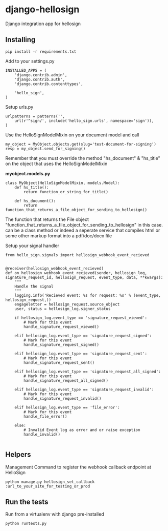 django-hellosign
================

Django integration app for hellosign


Installing
----------

```
pip install -r requirements.txt
```

Add to your settings.py

```
INSTALLED_APPS = (
    'django.contrib.admin',
    'django.contrib.auth',
    'django.contrib.contenttypes',

    'hello_sign',
)
```

Setup urls.py

```
urlpatterns = patterns('',
    url(r'^sign/', include('hello_sign.urls', namespace='sign')),
)

```

Use the HelloSignModelMixin on your document model and call

```
my_object = MyObject.objects.get(slug='test-document-for-signing')
resp = my_object.send_for_signing()
```

Remember that you must override the method "hs_document" & "hs_title" on
the object that uses the HelloSignModelMixin

__myobject.models.py__

```
class MyObject(HelloSignModelMixin, models.Model):
    def hs_title():
        return function_or_string_for_title()

    def hs_document():
        return function_that_returns_a_file_object_for_sending_to_hellosign()
```

The function that returns the File object
"function_that_returns_a_file_object_for_sending_to_hellosign" in this case.
can be a class method or indeed a seperate service that compiles html or some
other markup format into a pdf/doc/docx file


Setup your signal handler

```
from hello_sign.signals import hellosign_webhook_event_recieved


@receiver(hellosign_webhook_event_recieved)
def on_hellosign_webhook_event_recieved(sender, hellosign_log, signature_request_id, hellosign_request, event_type, data, **kwargs):
    """
    Handle the signal
    """
    logging.info('Recieved event: %s for request: %s' % (event_type, hellosign_request,))
    engageletter = hellosign_request.source_object
    user, status = hellosign_log.signer_status

    if hellosign_log.event_type == 'signature_request_viewed':
        # Mark for this event
        handle_signature_request_viewed()

    elif hellosign_log.event_type == 'signature_request_signed':
        # Mark for this event
        handle_signature_request_signed()

    elif hellosign_log.event_type == 'signature_request_sent':
        # Mark for this event
        handle_signature_request_sent()

    elif hellosign_log.event_type == 'signature_request_all_signed':
        # Mark for this event
        handle_signature_request_all_signed()

    elif hellosign_log.event_type == 'signature_request_invalid':
        # Mark for this event
        handle_signature_request_invalid()

    elif hellosign_log.event_type == 'file_error':
        # Mark for this event
        handle_file_error()

    else:
        # Invalid Event log as error and or raise exception
        handle_invalid()


```


Helpers
-------------

Management Command to register the webhook callback endpoint at HelloSign

```
python manage.py hellosign_set_callback :url_to_your_site_for_testing_or_prod
```


Run the tests
-------------

Run from a virtualenv with django pre-installed

```
python runtests.py
```
